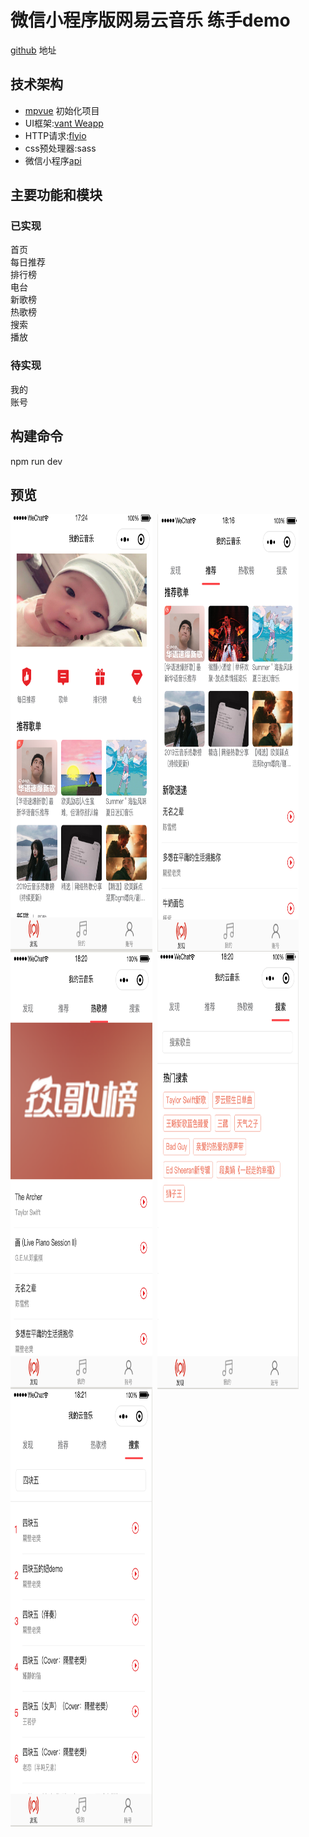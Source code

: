 # 微信小程序版网易云音乐 练手demo
[github](https://github.com/a758801405/my-music) 地址

## 技术架构
- [mpvue](http://mpvue.com/mpvue/quickstart.html)   初始化项目
- UI框架:[vant Weapp](https://youzan.github.io/vant-weapp/#/icon) 
- HTTP请求:[flyio](https://wendux.github.io/dist/#/doc/flyio/readme)
- css预处理器:sass
- 微信小程序[api](https://developers.weixin.qq.com/miniprogram/dev/api/)

## 主要功能和模块
### 已实现  
首页   
每日推荐  
排行榜  
电台  
新歌榜  
热歌榜  
搜索  
播放  

### 待实现  
我的  
账号  

## 构建命令
npm run dev  

## 预览
<div style='display:flex;flex-wrap:wrap;'>
<img width="45%" height="700" src="images/image1.png"/>  
&nbsp;&nbsp;  
<img width="45%" height="700" src="images/image2.png"/> 
<img width="45%" height="700" src="images/image3.png"/>   
&nbsp;&nbsp;
<img width="45%" height="700" src="images/image4.png"/> 
<img width="45%" height="700" src="images/image5.png"/>
<div>


